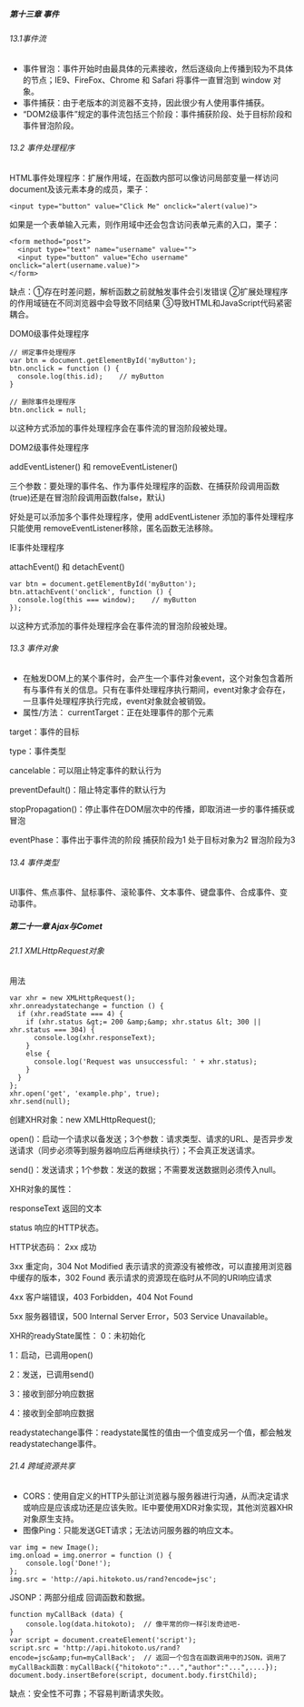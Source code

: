##### 第十三章 事件
###### 13.1事件流
- 事件冒泡：事件开始时由最具体的元素接收，然后逐级向上传播到较为不具体的节点；IE9、FireFox、Chrome 和 Safari 将事件一直冒泡到 window 对象。
- 事件捕获：由于老版本的浏览器不支持，因此很少有人使用事件捕获。
- “DOM2级事件”规定的事件流包括三个阶段：事件捕获阶段、处于目标阶段和事件冒泡阶段。
###### 13.2 事件处理程序
HTML事件处理程序：扩展作用域，在函数内部可以像访问局部变量一样访问document及该元素本身的成员，栗子：

```
<input type="button" value="Click Me" onclick="alert(value)">
```

如果是一个表单输入元素，则作用域中还会包含访问表单元素的入口，栗子：

```
<form method="post">
  <input type="text" name="username" value="">
  <input type="button" value="Echo username" onclick="alert(username.value)">
</form>
```

缺点：①存在时差问题，解析函数之前就触发事件会引发错误 ②扩展处理程序的作用域链在不同浏览器中会导致不同结果 ③导致HTML和JavaScript代码紧密耦合。

DOM0级事件处理程序

```
// 绑定事件处理程序
var btn = document.getElementById('myButton');
btn.onclick = function () {
  console.log(this.id);    // myButton
}

// 删除事件处理程序
btn.onclick = null;
```

以这种方式添加的事件处理程序会在事件流的冒泡阶段被处理。

DOM2级事件处理程序

addEventListener() 和 removeEventListener()

三个参数：要处理的事件名、作为事件处理程序的函数、在捕获阶段调用函数(true)还是在冒泡阶段调用函数(false，默认)

好处是可以添加多个事件处理程序，使用 addEventListener 添加的事件处理程序只能使用 removeEventListener移除，匿名函数无法移除。

IE事件处理程序

attachEvent() 和 detachEvent()

```
var btn = document.getElementById('myButton');
btn.attachEvent('onclick', function () {
  console.log(this === window);    // myButton
});
```

以这种方式添加的事件处理程序会在事件流的冒泡阶段被处理。

###### 13.3 事件对象
- 在触发DOM上的某个事件时，会产生一个事件对象event，这个对象包含着所有与事件有关的信息。只有在事件处理程序执行期间，event对象才会存在，一旦事件处理程序执行完成，event对象就会被销毁。
- 属性/方法：
currentTarget：正在处理事件的那个元素

target：事件的目标

type：事件类型

cancelable：可以阻止特定事件的默认行为

preventDefault()：阻止特定事件的默认行为

stopPropagation()：停止事件在DOM层次中的传播，即取消进一步的事件捕获或冒泡

eventPhase：事件出于事件流的阶段 捕获阶段为1 处于目标对象为2 冒泡阶段为3

###### 13.4 事件类型
UI事件、焦点事件、鼠标事件、滚轮事件、文本事件、键盘事件、合成事件、变动事件。

##### 第二十一章 Ajax与Comet
###### 21.1 XMLHttpRequest对象
用法

```
var xhr = new XMLHttpRequest();
xhr.onreadystatechange = function () {
  if (xhr.readState === 4) {
    if (xhr.status &gt;= 200 &amp;&amp; xhr.status &lt; 300 || xhr.status === 304) {
      console.log(xhr.responseText);
    }
    else {
      console.log('Request was unsuccessful: ' + xhr.status);
    }
  }
};
xhr.open('get', 'example.php', true);
xhr.send(null);
```

创建XHR对象：new XMLHttpRequest();

open()：启动一个请求以备发送；3个参数：请求类型、请求的URL、是否异步发送请求（同步必须等到服务器响应后再继续执行）；不会真正发送请求。

send()：发送请求；1个参数：发送的数据；不需要发送数据则必须传入null。

XHR对象的属性：

responseText 返回的文本

status 响应的HTTP状态。

HTTP状态码：
2xx 成功

3xx 重定向，304 Not Modified 表示请求的资源没有被修改，可以直接用浏览器中缓存的版本，302 Found 表示请求的资源现在临时从不同的URI响应请求

4xx 客户端错误，403 Forbidden，404 Not Found

5xx 服务器错误，500 Internal Server Error，503 Service Unavailable。

XHR的readyState属性：
0：未初始化

1：启动，已调用open()

2：发送，已调用send()

3：接收到部分响应数据

4：接收到全部响应数据

readystatechange事件：readystate属性的值由一个值变成另一个值，都会触发readystatechange事件。

###### 21.4 跨域资源共享
- CORS：使用自定义的HTTP头部让浏览器与服务器进行沟通，从而决定请求或响应是应该成功还是应该失败。IE中要使用XDR对象实现，其他浏览器XHR对象原生支持。
- 图像Ping：只能发送GET请求；无法访问服务器的响应文本。

```
var img = new Image();
img.onload = img.onerror = function () {
	console.log('Done!');
};
img.src = 'http://api.hitokoto.us/rand?encode=jsc';
```

JSONP：两部分组成 回调函数和数据。

```
function myCallBack (data) {
	console.log(data.hitokoto);  // 像平常的你一样引发奇迹吧-
}
var script = document.createElement('script');
script.src = 'http://api.hitokoto.us/rand?encode=jsc&amp;fun=myCallBack';  // 返回一个包含在函数调用中的JSON，调用了myCallBack函数：myCallBack({"hitokoto":"...","author":"...",....});
document.body.insertBefore(script, document.body.firstChild);
```

缺点：安全性不可靠；不容易判断请求失败。